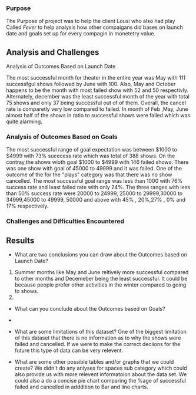 

### Purpose

The Purpose of project was to help the client Lousi who also had play Called <i> Fever </i> to help analysis how other compaigans did bases on launch date and goals set up for every compagin in monetetry value.

## Analysis and Challenges
 
Analysis of Outcomes Based on Launch Date

The most successful month for theater in the entire year was May with 111 successfgul shows followed by June with 100. Also, May and October happens to be the month with most failed show with 52 and 50 respectivly. Alternately, december was the least successful month of the year with total 75 shows and only 37 being successful out of of them. Overall, the cancel rate is comparetly very low compared to failed. In month of Feb ,May, June almost half of the shows in ratio to  successful shows were failed which was quite alarming.

### Analysis of Outcomes Based on Goals

The most successful range of goal expectation was between $1000 to $4999 with 73% sucecess rate which was total of 388 shows. On the contray,the shows wioth goal $1000 to $4999 with 146 failed shows. There was one show with goal of 45000 to 49999 and it was failed. One of the outcome of the for the "plays" category was that there was no show cancelled. The most successful goal range was less than 1000 with 76% success rate and least failed rate with only 24%. The three ranges with less than 50% success rate were 20000 to 24999, 25000 to 29999,30000 to 34999,45000 to 49999, 50000 and above with 45% , 20%,27% , 0% and 17% respectively.


### Challenges and Difficulties Encountered

## Results

- What are two conclusions you can draw about the Outcomes based on Launch Date?
1) Summer months like May and June reltively more successful compared to other months and Decemeber being the least successful. It could be because people prefer other activities in the winter compared to going to shows.
2) 

- What can you conclude about the Outcomes based on Goals?
- 

- What are some limitations of this dataset?
One of the biggest limitation of this dataset that there is no information as to why the shows were failed and cancelled. If we were to make the correct deciions for the future this type of data can be very relevent.

- What are some other possible tables and/or graphs that we could create?
  We didn't do any anlyses for spaces sub category which could also provide us with more relevent informatoion about the data set. We could also a do a concise pie chart comparing the %age of successful failed and cancelled in adddition to Bar and line charts.
